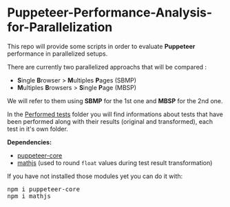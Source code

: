 # Puppeteer-Performance-Analysis-for-Parallelization
This repo will provide some scripts in order to evaluate **Puppeteer** performance in parallelized setups. 

There are currently two parallelized approachs that will be compared : 
- **S**ingle **B**rowser > **M**ultiples **P**ages (SBMP)
- **M**ultiples **B**rowsers > **S**ingle **P**age (MBSP) 

We will refer to them using **SBMP** for the 1st one and **MBSP** for the 2nd one.  

In the <a href="https://github.com/Darkosphere/Puppeteer-Performance-Analysis-for-Parallelization/tree/main/Performed%20tests">Performed tests</a> folder you will find informations about tests that have been performed along with their results (original and transformed), each test in it's own folder.


**Dependencies:** 
- <a href="https://www.npmjs.com/package/puppeteer-core">puppeteer-core</a>
- <a href="https://www.npmjs.com/package/mathjs">mathjs</a> (used to round `float` values during test result transformation)

If you have not installed those modules yet you can do it with:
<pre>npm i puppeteer-core
npm i mathjs</pre>




